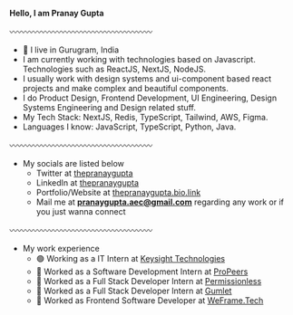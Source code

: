 **Hello, I am Pranay Gupta**

〰️〰️〰️〰️〰️〰️〰️〰️〰️〰️〰️〰️〰️〰️〰️〰️〰️〰️

- 📍 I live in Gurugram, India
- I am currently working with technologies based on Javascript. Technologies such as ReactJS, NextJS, NodeJS.
- I usually work with design systems and ui-component based react projects and make complex and beautiful components.
- I do Product Design, Frontend Development, UI Engineering, Design Systems Engineering and Design related stuff.
- My Tech Stack: NextJS, Redis, TypeScript, Tailwind, AWS, Figma.
- Languages I know: JavaScript, TypeScript, Python, Java.

〰️〰️〰️〰️〰️〰️〰️〰️〰️〰️〰️〰️〰️〰️〰️〰️〰️〰️

- My socials are listed below
  - Twitter at [thepranaygupta](https://twitter.com/thepranaygupta)
  - LinkedIn at [thepranaygupta](https://www.linkedin.com/in/thepranaygupta)
  - Portfolio/Website at [thepranaygupta.bio.link](https://thepranaygupta.bio.link)
  - Mail me at **pranaygupta.aec@gmail.com** regarding any work or if you just wanna connect

〰️〰️〰️〰️〰️〰️〰️〰️〰️〰️〰️〰️〰️〰️〰️〰️〰️〰️

- My work experience
  - 🟢 Working as a IT Intern at [Keysight Technologies](https://www.keysight.com)
  - 🔴 Worked as a Software Development Intern at [ProPeers](https://www.propeers.in)
  - 🔴 Worked as a Full Stack Developer Intern at [Permissionless](https://prmsnls.xyz)
  - 🔴 Worked as a Full Stack Developer Intern at [Gumlet](https://www.gumlet.com)
  - 🔴 Worked as Frontend Software Developer at [WeFrame.Tech](https://www.weframetech.com)
